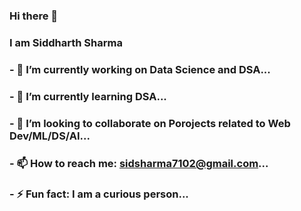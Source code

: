 ### Hi there 👋

### I am Siddharth Sharma
### - 🔭 I’m currently working on Data Science and DSA...
### - 🌱 I’m currently learning DSA...
### - 👯 I’m looking to collaborate on Porojects related to Web Dev/ML/DS/AI...
### - 📫 How to reach me: sidsharma7102@gmail.com...
### - ⚡ Fun fact: I am a curious person...

